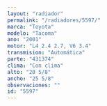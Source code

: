 ```yaml
---
layout: "radiador"
permalink: "/radiadores/5597/"
marca: "Toyota"
modelo: "Tacoma"
ano: "2001"
motor: "L4 2.4 2.7, V6 3.4"
transmision: "Automática"
parte: "431374"
clima: "Con clima"
alto: "20 5/8"
ancho: "25 5/8"
observaciones: ""
id: "5597"
---
```


